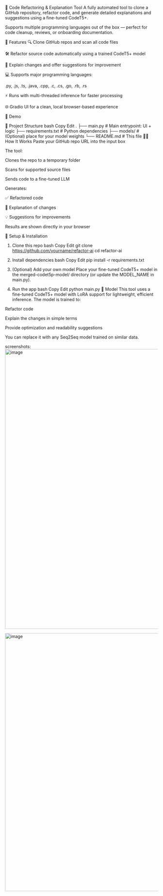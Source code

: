 🧠 Code Refactoring & Explanation Tool
A fully automated tool to clone a GitHub repository, refactor code, and generate detailed explanations and suggestions using a fine-tuned CodeT5+.

Supports multiple programming languages out of the box — perfect for code cleanup, reviews, or onboarding documentation.

🚀 Features
🔍 Clone GitHub repos and scan all code files

🛠️ Refactor source code automatically using a trained CodeT5+ model

💬 Explain changes and offer suggestions for improvement

💻 Supports major programming languages:

.py, .js, .ts, .java, .cpp, .c, .cs, .go, .rb, .rs

⚡ Runs with multi-threaded inference for faster processing

🌐 Gradio UI for a clean, local browser-based experience

📸 Demo

🧱 Project Structure
bash
Copy
Edit
.
├── main.py                # Main entrypoint: UI + logic
├── requirements.txt       # Python dependencies
├── models/                # (Optional) place for your model weights
└── README.md              # This file
🧑‍💻 How It Works
Paste your GitHub repo URL into the input box

The tool:

Clones the repo to a temporary folder

Scans for supported source files

Sends code to a fine-tuned LLM

Generates:

✅ Refactored code

🧠 Explanation of changes

💡 Suggestions for improvements

Results are shown directly in your browser

🔧 Setup & Installation
1. Clone this repo
bash
Copy
Edit
git clone https://github.com/yourname/refactor-ai
cd refactor-ai
2. Install dependencies
bash
Copy
Edit
pip install -r requirements.txt
3. (Optional) Add your own model
Place your fine-tuned CodeT5+ model in the merged-codet5p-model/ directory (or update the MODEL_NAME in main.py).

4. Run the app
bash
Copy
Edit
python main.py
🧠 Model
This tool uses a fine-tuned CodeT5+ model with LoRA support for lightweight, efficient inference. The model is trained to:

Refactor code

Explain the changes in simple terms

Provide optimization and readability suggestions

You can replace it with any Seq2Seq model trained on similar data.


screenshots:
<img width="1550" height="922" alt="image" src="https://github.com/user-attachments/assets/829f8b1d-6dd9-4f66-9d7e-664cbdb27f0d" />

<img width="1550" height="850" alt="image" src="https://github.com/user-attachments/assets/1d6b5147-52bf-4670-8670-f4c174fc60ce" />


